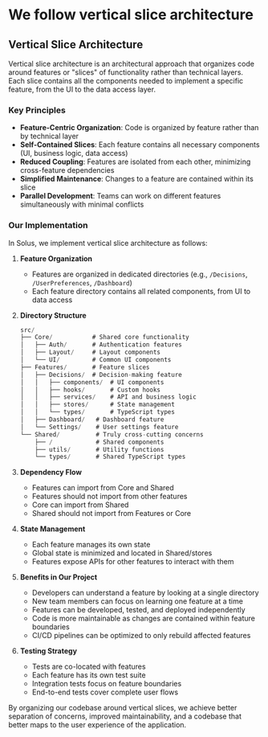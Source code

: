 # We follow vertical slice architecture

## Vertical Slice Architecture

Vertical slice architecture is an architectural approach that organizes code around features or "slices" of functionality rather than technical layers. Each slice contains all the components needed to implement a specific feature, from the UI to the data access layer.

### Key Principles

- **Feature-Centric Organization**: Code is organized by feature rather than by technical layer
- **Self-Contained Slices**: Each feature contains all necessary components (UI, business logic, data access)
- **Reduced Coupling**: Features are isolated from each other, minimizing cross-feature dependencies
- **Simplified Maintenance**: Changes to a feature are contained within its slice
- **Parallel Development**: Teams can work on different features simultaneously with minimal conflicts

### Our Implementation

In Solus, we implement vertical slice architecture as follows:

1. **Feature Organization**
   - Features are organized in dedicated directories (e.g., `/Decisions`, `/UserPreferences`, `/Dashboard`)
   - Each feature directory contains all related components, from UI to data access

2. **Directory Structure**

   ```js
   src/
   ├── Core/           # Shared core functionality
   │   ├── Auth/       # Authentication features
   │   ├── Layout/     # Layout components
   │   └── UI/         # Common UI components
   ├── Features/       # Feature slices
   │   ├── Decisions/  # Decision-making feature
   │   │   ├── components/  # UI components
   │   │   ├── hooks/       # Custom hooks
   │   │   ├── services/    # API and business logic
   │   │   ├── stores/      # State management
   │   │   └── types/       # TypeScript types
   │   ├── Dashboard/   # Dashboard feature
   │   └── Settings/    # User settings feature
   └── Shared/          # Truly cross-cutting concerns
       ├── /            # Shared components
       ├── utils/       # Utility functions
       └── types/       # Shared TypeScript types
   ```

3. **Dependency Flow**
   - Features can import from Core and Shared
   - Features should not import from other features
   - Core can import from Shared
   - Shared should not import from Features or Core

4. **State Management**
   - Each feature manages its own state
   - Global state is minimized and located in Shared/stores
   - Features expose APIs for other features to interact with them

5. **Benefits in Our Project**
   - Developers can understand a feature by looking at a single directory
   - New team members can focus on learning one feature at a time
   - Features can be developed, tested, and deployed independently
   - Code is more maintainable as changes are contained within feature boundaries
   - CI/CD pipelines can be optimized to only rebuild affected features

6. **Testing Strategy**
   - Tests are co-located with features
   - Each feature has its own test suite
   - Integration tests focus on feature boundaries
   - End-to-end tests cover complete user flows

By organizing our codebase around vertical slices, we achieve better separation of concerns, improved maintainability, and a codebase that better maps to the user experience of the application.
